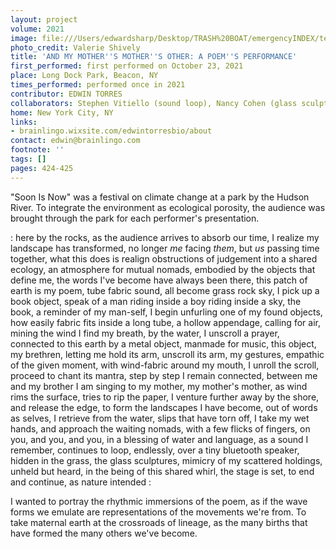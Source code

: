 ```yaml
---
layout: project
volume: 2021
image: file:///Users/edwardsharp/Desktop/TRASH%20BOAT/emergencyINDEX/ten_plus/guts/Links/1664910380123_Torres_MyMothersMothers.tif
photo_credit: Valerie Shively
title: 'AND MY MOTHER''S MOTHER''S OTHER: A POEM''S PERFORMANCE'
first_performed: first performed on October 23, 2021
place: Long Dock Park, Beacon, NY
times_performed: performed once in 2021
contributor: EDWIN TORRES
collaborators: Stephen Vitiello (sound loop), Nancy Cohen (glass sculptures)
home: New York City, NY
links:
- brainlingo.wixsite.com/edwintorresbio/about
contact: edwin@brainlingo.com
footnote: ''
tags: []
pages: 424-425
---
```

"Soon Is Now" was a festival on climate change at a park by the Hudson River. To integrate the environment as ecological porosity, the audience was brought through the park for each performer's presentation. 

: here by the rocks, as the audience arrives to absorb our time, I realize my landscape has transformed, no longer *me* facing *them*, but *us* passing time together, what this does is realign obstructions of judgement into a shared ecology, an atmosphere for mutual nomads, embodied by the objects that define me, the words I've become have always been there, this patch of earth is my poem, tube fabric sound, all become grass rock sky, I pick up a book object, speak of a man riding inside a boy riding inside a sky, the book, a reminder of my man-self, I begin unfurling one of my found objects, how easily fabric fits inside a long tube, a hollow appendage, calling for air, mining the wind I find my breath, by the water, I unscroll a prayer, connected to this earth by a metal object, manmade for music, this object, my brethren, letting me hold its arm, unscroll its arm, my gestures, empathic of the given moment, with wind-fabric around my mouth, I unroll the scroll, proceed to chant its mantra, step by step I remain connected, between me and my brother I am singing to my mother, my mother's mother, as wind rims the surface, tries to rip the paper, I venture further away by the shore, and release the edge, to form the landscapes I have become, out of words as selves, I retrieve from the water, slips that have torn off, I take my wet hands, and approach the waiting nomads, with a few flicks of fingers, on you, and you, and you, in a blessing of water and language, as a sound I remember, continues to loop, endlessly, over a tiny bluetooth speaker, hidden in the grass, the glass sculptures, mimicry of my scattered holdings, unheld but heard, in the being of this shared whirl, the stage is set, to end and continue, as nature intended :

I wanted to portray the rhythmic immersions of the poem, as if the wave forms we emulate are representations of the movements we're from. To take maternal earth at the crossroads of lineage, as the many births that have formed the many others we've become.
